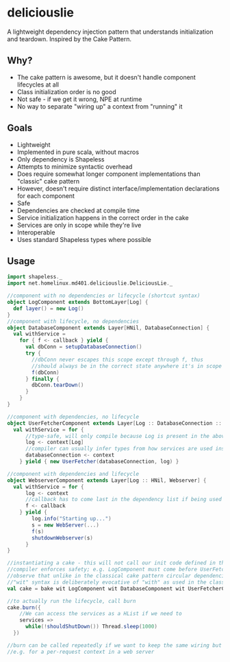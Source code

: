 deliciouslie
============
A lightweight dependency injection pattern that understands initialization and teardown.
Inspired by the Cake Pattern.

Why?
----
 * The cake pattern is awesome, but it doesn't handle component lifecycles at all
 * Class initialization order is no good
  * Not safe - if we get it wrong, NPE at runtime
  * No way to separate "wiring up" a context from "running" it

Goals
-----
 * Lightweight
  * Implemented in pure scala, without macros
  * Only dependency is Shapeless
  * Attempts to minimize syntactic overhead
   * Does require somewhat longer component implementations than "classic" cake pattern
   * However, doesn't require distinct interface/implementation declarations for each component
 * Safe
  * Dependencies are checked at compile time
  * Service initialization happens in the correct order in the cake
  * Services are only in scope while they're live
 * Interoperable
  * Uses standard Shapeless types where possible

Usage
-----
````scala
import shapeless._
import net.homelinux.md401.deliciouslie.DeliciousLie._

//component with no dependencies or lifecycle (shortcut syntax)
object LogComponent extends BottomLayer[Log] {
  def layer() = new Log()
}
//component with lifecycle, no dependencies
object DatabaseComponent extends Layer[HNil, DatabaseConnection] {
  val withService =
    for { f <- callback } yield {
      val dbConn = setupDatabaseConnection()
      try {
        //dbConn never escapes this scope except through f, thus
        //should always be in the correct state anywhere it's in scope
        f(dbConn)
      } finally {
        dbConn.tearDown()
      }
    }
}

//component with dependencies, no lifecycle
object UserFetcherComponent extends Layer[Log :: DatabaseConnection :: HNil, UserFetcher] {
  val withService = for {
      //type-safe, will only compile because Log is present in the above declaration
      log <- context[Log]
      //compiler can usually infer types from how services are used inside the yield block
      databaseConnection <- context
    } yield { new UserFetcher(databaseConnection, log) }

//component with dependencies and lifecycle
object WebserverComponent extends Layer[Log :: HNil, Webserver] {
  val withService = for {
      log <- context
      //callback has to come last in the dependency list if being used
      f <- callback
    } yield {
        log.info("Starting up...")
        s = new WebServer(...)
        f(s)
        shutdownWebserver(s)
      }
}

//instantiating a cake - this will not call our init code defined in the yield blocks
//compiler enforces safety; e.g. LogComponent must come before UserFetcherComponent or WebserverComponent
//observe that unlike in the classical cake pattern circular dependencies are impossible
//"wit" syntax is deliberately evocative of "with" as used in the classical cake pattern
val cake = bake wit LogComponent wit DatabaseComponent wit UserFetcherComponent wit WebserverComponent

//to actually run the lifecycle, call burn
cake.burn({
    //We can access the services as a HList if we need to
    services =>
      while(!shouldShutDown()) Thread.sleep(1000)
  })

//burn can be called repeatedly if we want to keep the same wiring but run the setup and teardown again each time
//e.g. for a per-request context in a web server
````
